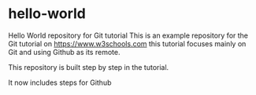 # hello-world
Hello World repository for Git tutorial
This is an example repository for the Git tutorial on https://www.w3schools.com
this tutorial focuses mainly on Git and using Github as its remote.

This repository is built step by step in the tutorial.

It now includes steps for Github
